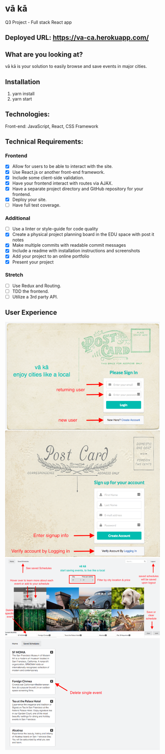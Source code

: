 # vā kā
Q3 Project - Full stack React app

## Deployed URL: https://va-ca.herokuapp.com/

## What are you looking at?
vā kā is your solution to easily browse and save events in major cities.

## Installation
1. yarn install
2. yarn start

## Technologies:
Front-end: JavaScript, React, CSS Framework

## Technical Requirements:
### Frontend

- [x] Allow for users to be able to interact with the site.
- [x] Use React.js or another front-end framework.
- [x] Include some client-side validation.
- [x] Have your frontend interact with routes via AJAX.
- [x] Have a separate project directory and GitHub repository for your frontend.
- [x] Deploy your site.
- [ ] Have full test coverage.

### Additional

- [ ] Use a linter or style-guide for code quality
- [x] Create a physical project planning board in the EDU space with post it notes
- [x] Make multiple commits with readable commit messages
- [x] Include a readme with installation instructions and screenshots
- [x] Add your project to an online portfolio
- [x] Present your project

### Stretch

- [ ] Use Redux and Routing.
- [ ] TDD the frontend.
- [ ] Utilize a 3rd party API.

## User Experience
![alt text](images/login_page.png)
![alt text](images/sign_up_page.png)
![alt text](images/dashboard.png)
![alt text](images/saved_schedules_page.png)

